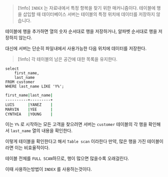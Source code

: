 

>[!info] `INDEX` 는 자료내에서 특정 항복을 찾기 위한 매커니즘이다.
테이블에 행을 삽입할 때 데이터베이스 서버는 테이블의 특정 위치에 데이터를 저장하지 않습니다.

테이블에 행을 추가하면 열의 숫자 순서대로 행을 저장하거나, 알파벳 순서대로 행을 저장하지 않는다.

대신에 서버는 단순히 파일내에서 사용가능한 다음 위치에 데이터를 저장한다.

>[!info] 각 테이블의 남은 공간에 대한 목록을 유지한다.

```mysql
select 
	first_name, 
	last_name
FROM customer
WHERE last_name LIKE 'Y%';
```

```sh
first_name|last_name|
----------+---------+
LUIS      |YANEZ    |
MARVIN    |YEE      |
CYNTHIA   |YOUNG    |
```

이는 `Y%` 로 시작하는 모든 고객을 찾으려면 서버는 `customer`  테이블의 각 행을 확인해서 `last_name` 열의 내용을 확인한다.

이렇게 테이블을 확인한다고 해서  `Table scan` 이라한다
만약, 많은 행을 가진 테이블이라면 이는 비효율적이다.

테이블 전체를 `FULL SCAN`하므로, 행이 많으면 많을수록 오래걸린다.

이때 사용하는방법이 `INDEX` 를 사용하는것이다.
